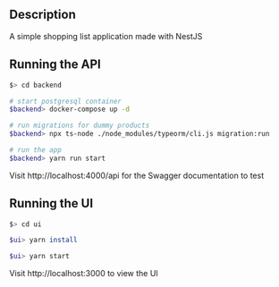 ## Description

A simple shopping list application made with NestJS

## Running the API

```bash
$> cd backend

# start postgresql container
$backend> docker-compose up -d

# run migrations for dummy products
$backend> npx ts-node ./node_modules/typeorm/cli.js migration:run

# run the app
$backend> yarn run start
```

Visit http://localhost:4000/api for the Swagger documentation to test

## Running the UI

```bash
$> cd ui

$ui> yarn install

$ui> yarn start
```

Visit http://localhost:3000 to view the UI
